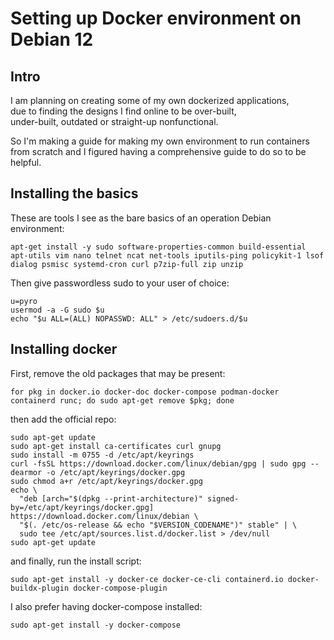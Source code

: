 # Setting up Docker environment on Debian 12
## Intro
I am planning on creating some of my own dockerized applications,  
due to finding the designs I find online to be over-built,  
under-built, outdated or straight-up nonfunctional.  

So I'm making a guide for making my own environment to run containers  
from scratch and I figured having a comprehensive guide to do so to be helpful.  

## Installing the basics
These are tools I see as the bare basics of an operation Debian environment:  
```
apt-get install -y sudo software-properties-common build-essential apt-utils vim nano telnet ncat net-tools iputils-ping policykit-1 lsof dialog psmisc systemd-cron curl p7zip-full zip unzip
```
Then give passwordless sudo to your user of choice:  
```
u=pyro
usermod -a -G sudo $u
echo "$u ALL=(ALL) NOPASSWD: ALL" > /etc/sudoers.d/$u
```
 ## Installing docker

First, remove the old packages that may be present:  
```  
for pkg in docker.io docker-doc docker-compose podman-docker containerd runc; do sudo apt-get remove $pkg; done
```  
then add the official repo:  
```  
sudo apt-get update
sudo apt-get install ca-certificates curl gnupg
sudo install -m 0755 -d /etc/apt/keyrings
curl -fsSL https://download.docker.com/linux/debian/gpg | sudo gpg --dearmor -o /etc/apt/keyrings/docker.gpg
sudo chmod a+r /etc/apt/keyrings/docker.gpg
echo \
  "deb [arch="$(dpkg --print-architecture)" signed-by=/etc/apt/keyrings/docker.gpg] https://download.docker.com/linux/debian \
  "$(. /etc/os-release && echo "$VERSION_CODENAME")" stable" | \
  sudo tee /etc/apt/sources.list.d/docker.list > /dev/null
sudo apt-get update
```  
and finally, run the install script:  
```  
sudo apt-get install -y docker-ce docker-ce-cli containerd.io docker-buildx-plugin docker-compose-plugin
```  
  
I also prefer having docker-compose installed:  
``` 
sudo apt-get install -y docker-compose
```
